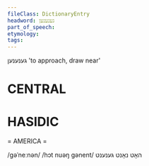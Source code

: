 ```yaml
---
fileClass: DictionaryEntry
headword: גענענען
part_of_speech: 
etymology: 
tags: 
---
```

גענענען
'to approach, draw near'

CENTRAL
========

HASIDIC
=======
= AMERICA = 

/gəˈneːnən/
/hɔt nuəŋ gənent/ האָט נאָנט גענענט
